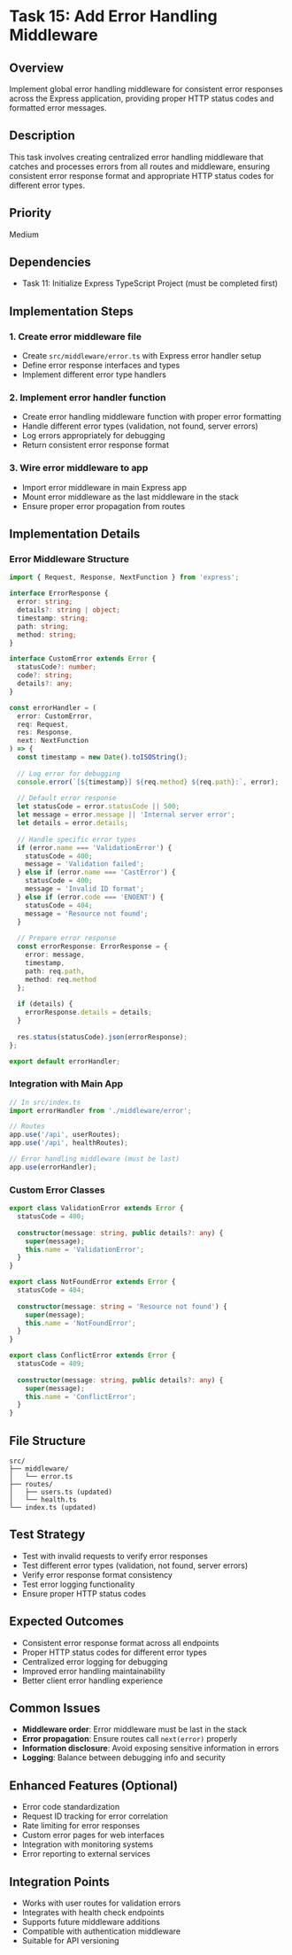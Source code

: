 # Task 15: Add Error Handling Middleware

## Overview
Implement global error handling middleware for consistent error responses across the Express application, providing proper HTTP status codes and formatted error messages.

## Description
This task involves creating centralized error handling middleware that catches and processes errors from all routes and middleware, ensuring consistent error response format and appropriate HTTP status codes for different error types.

## Priority
Medium

## Dependencies
- Task 11: Initialize Express TypeScript Project (must be completed first)

## Implementation Steps

### 1. Create error middleware file
- Create `src/middleware/error.ts` with Express error handler setup
- Define error response interfaces and types
- Implement different error type handlers

### 2. Implement error handler function
- Create error handling middleware function with proper error formatting
- Handle different error types (validation, not found, server errors)
- Log errors appropriately for debugging
- Return consistent error response format

### 3. Wire error middleware to app
- Import error middleware in main Express app
- Mount error middleware as the last middleware in the stack
- Ensure proper error propagation from routes

## Implementation Details

### Error Middleware Structure
```typescript
import { Request, Response, NextFunction } from 'express';

interface ErrorResponse {
  error: string;
  details?: string | object;
  timestamp: string;
  path: string;
  method: string;
}

interface CustomError extends Error {
  statusCode?: number;
  code?: string;
  details?: any;
}

const errorHandler = (
  error: CustomError,
  req: Request,
  res: Response,
  next: NextFunction
) => {
  const timestamp = new Date().toISOString();
  
  // Log error for debugging
  console.error(`[${timestamp}] ${req.method} ${req.path}:`, error);
  
  // Default error response
  let statusCode = error.statusCode || 500;
  let message = error.message || 'Internal server error';
  let details = error.details;
  
  // Handle specific error types
  if (error.name === 'ValidationError') {
    statusCode = 400;
    message = 'Validation failed';
  } else if (error.name === 'CastError') {
    statusCode = 400;
    message = 'Invalid ID format';
  } else if (error.code === 'ENOENT') {
    statusCode = 404;
    message = 'Resource not found';
  }
  
  // Prepare error response
  const errorResponse: ErrorResponse = {
    error: message,
    timestamp,
    path: req.path,
    method: req.method
  };
  
  if (details) {
    errorResponse.details = details;
  }
  
  res.status(statusCode).json(errorResponse);
};

export default errorHandler;
```

### Integration with Main App
```typescript
// In src/index.ts
import errorHandler from './middleware/error';

// Routes
app.use('/api', userRoutes);
app.use('/api', healthRoutes);

// Error handling middleware (must be last)
app.use(errorHandler);
```

### Custom Error Classes
```typescript
export class ValidationError extends Error {
  statusCode = 400;
  
  constructor(message: string, public details?: any) {
    super(message);
    this.name = 'ValidationError';
  }
}

export class NotFoundError extends Error {
  statusCode = 404;
  
  constructor(message: string = 'Resource not found') {
    super(message);
    this.name = 'NotFoundError';
  }
}

export class ConflictError extends Error {
  statusCode = 409;
  
  constructor(message: string, public details?: any) {
    super(message);
    this.name = 'ConflictError';
  }
}
```

## File Structure
```
src/
├── middleware/
│   └── error.ts
├── routes/
│   ├── users.ts (updated)
│   └── health.ts
└── index.ts (updated)
```

## Test Strategy
- Test with invalid requests to verify error responses
- Test different error types (validation, not found, server errors)
- Verify error response format consistency
- Test error logging functionality
- Ensure proper HTTP status codes

## Expected Outcomes
- Consistent error response format across all endpoints
- Proper HTTP status codes for different error types
- Centralized error logging for debugging
- Improved error handling maintainability
- Better client error handling experience

## Common Issues
- **Middleware order**: Error middleware must be last in the stack
- **Error propagation**: Ensure routes call `next(error)` properly
- **Information disclosure**: Avoid exposing sensitive information in errors
- **Logging**: Balance between debugging info and security

## Enhanced Features (Optional)
- Error code standardization
- Request ID tracking for error correlation
- Rate limiting for error responses
- Custom error pages for web interfaces
- Integration with monitoring systems
- Error reporting to external services

## Integration Points
- Works with user routes for validation errors
- Integrates with health check endpoints
- Supports future middleware additions
- Compatible with authentication middleware
- Suitable for API versioning
